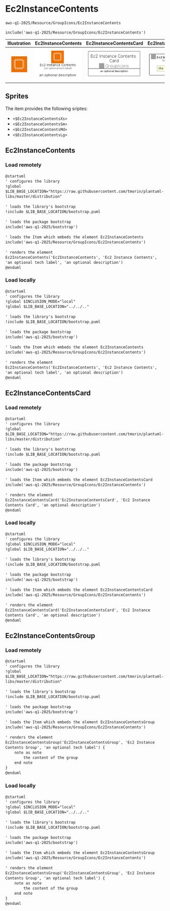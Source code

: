 # Ec2InstanceContents


```text
aws-q1-2025/Resource/GroupIcons/Ec2InstanceContents
```

```text
include('aws-q1-2025/Resource/GroupIcons/Ec2InstanceContents')
```



| Illustration | Ec2InstanceContents | Ec2InstanceContentsCard | Ec2InstanceContentsGroup |
| :---: | :---: | :---: | :---: |
| ![illustration for Illustration](../../../aws-q1-2025/Resource/GroupIcons/Ec2InstanceContents.png) | ![illustration for Ec2InstanceContents](../../../aws-q1-2025/Resource/GroupIcons/Ec2InstanceContents.Local.png) | ![illustration for Ec2InstanceContentsCard](../../../aws-q1-2025/Resource/GroupIcons/Ec2InstanceContentsCard.Local.png) | ![illustration for Ec2InstanceContentsGroup](../../../aws-q1-2025/Resource/GroupIcons/Ec2InstanceContentsGroup.Local.png) |



## Sprites
The item provides the following sriptes:

- `<$Ec2InstanceContentsXs>`
- `<$Ec2InstanceContentsSm>`
- `<$Ec2InstanceContentsMd>`
- `<$Ec2InstanceContentsLg>`





## Ec2InstanceContents

### Load remotely
```plantuml
@startuml
' configures the library
!global $LIB_BASE_LOCATION="https://raw.githubusercontent.com/tmorin/plantuml-libs/master/distribution"

' loads the library's bootstrap
!include $LIB_BASE_LOCATION/bootstrap.puml

' loads the package bootstrap
include('aws-q1-2025/bootstrap')

' loads the Item which embeds the element Ec2InstanceContents
include('aws-q1-2025/Resource/GroupIcons/Ec2InstanceContents')

' renders the element
Ec2InstanceContents('Ec2InstanceContents', 'Ec2 Instance Contents', 'an optional tech label', 'an optional description')
@enduml
```

### Load locally
```plantuml
@startuml
' configures the library
!global $INCLUSION_MODE="local"
!global $LIB_BASE_LOCATION="../../.."

' loads the library's bootstrap
!include $LIB_BASE_LOCATION/bootstrap.puml

' loads the package bootstrap
include('aws-q1-2025/bootstrap')

' loads the Item which embeds the element Ec2InstanceContents
include('aws-q1-2025/Resource/GroupIcons/Ec2InstanceContents')

' renders the element
Ec2InstanceContents('Ec2InstanceContents', 'Ec2 Instance Contents', 'an optional tech label', 'an optional description')
@enduml
```

## Ec2InstanceContentsCard

### Load remotely
```plantuml
@startuml
' configures the library
!global $LIB_BASE_LOCATION="https://raw.githubusercontent.com/tmorin/plantuml-libs/master/distribution"

' loads the library's bootstrap
!include $LIB_BASE_LOCATION/bootstrap.puml

' loads the package bootstrap
include('aws-q1-2025/bootstrap')

' loads the Item which embeds the element Ec2InstanceContentsCard
include('aws-q1-2025/Resource/GroupIcons/Ec2InstanceContents')

' renders the element
Ec2InstanceContentsCard('Ec2InstanceContentsCard', 'Ec2 Instance Contents Card', 'an optional description')
@enduml
```

### Load locally
```plantuml
@startuml
' configures the library
!global $INCLUSION_MODE="local"
!global $LIB_BASE_LOCATION="../../.."

' loads the library's bootstrap
!include $LIB_BASE_LOCATION/bootstrap.puml

' loads the package bootstrap
include('aws-q1-2025/bootstrap')

' loads the Item which embeds the element Ec2InstanceContentsCard
include('aws-q1-2025/Resource/GroupIcons/Ec2InstanceContents')

' renders the element
Ec2InstanceContentsCard('Ec2InstanceContentsCard', 'Ec2 Instance Contents Card', 'an optional description')
@enduml
```

## Ec2InstanceContentsGroup

### Load remotely
```plantuml
@startuml
' configures the library
!global $LIB_BASE_LOCATION="https://raw.githubusercontent.com/tmorin/plantuml-libs/master/distribution"

' loads the library's bootstrap
!include $LIB_BASE_LOCATION/bootstrap.puml

' loads the package bootstrap
include('aws-q1-2025/bootstrap')

' loads the Item which embeds the element Ec2InstanceContentsGroup
include('aws-q1-2025/Resource/GroupIcons/Ec2InstanceContents')

' renders the element
Ec2InstanceContentsGroup('Ec2InstanceContentsGroup', 'Ec2 Instance Contents Group', 'an optional tech label') {
    note as note
        the content of the group
    end note
}
@enduml
```

### Load locally
```plantuml
@startuml
' configures the library
!global $INCLUSION_MODE="local"
!global $LIB_BASE_LOCATION="../../.."

' loads the library's bootstrap
!include $LIB_BASE_LOCATION/bootstrap.puml

' loads the package bootstrap
include('aws-q1-2025/bootstrap')

' loads the Item which embeds the element Ec2InstanceContentsGroup
include('aws-q1-2025/Resource/GroupIcons/Ec2InstanceContents')

' renders the element
Ec2InstanceContentsGroup('Ec2InstanceContentsGroup', 'Ec2 Instance Contents Group', 'an optional tech label') {
    note as note
        the content of the group
    end note
}
@enduml
```

